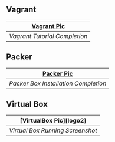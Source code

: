 ## Vagrant

| [Vagrant Pic][logo] | 
|:--:| 
| *Vagrant Tutorial Completion* |

[logo]: https://github.com/illinoistech-itm/bpatel68/blob/master/itmo-544/Week-02/images/pic1.jpg "This is Vagrant Screenshot"


## Packer

| [Packer Pic][logo1] | 
|:--:| 
| *Packer Box Installation Completion* |

[logo1]: https://github.com/illinoistech-itm/bpatel68/blob/master/itmo-544/Week-02/images/pic2.jpg "Packer completion screenshot"


## Virtual Box

| [VirtualBox Pic][logo2] | 
|:--:| 
| *Virtual Box Running Screenshot* |

[logo1]: https://github.com/illinoistech-itm/bpatel68/blob/master/itmo-544/Week-02/images/pic3.jpg "Box Started Successfully"